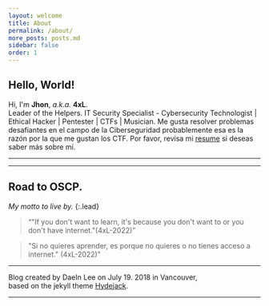 ```yaml
---
layout: welcome
title: About
permalink: /about/
more_posts: posts.md
sidebar: false
order: 1
---
```


## Hello, World!

Hi, I'm **Jhon**, *a.k.a.* **4xL**.<br>
Leader of the Helpers. IT Security Specialist - Cybersecurity Technologist | Ethical Hacker | Pentester | CTFs | Musician.
Me gusta resolver problemas desafiantes en el campo de la Ciberseguridad probablemente esa es la razón por la que me gustan los CTF.
Por favor, revisa mi [resume]  si deseas saber más sobre mí.

***

<!--posts_list-->

***

## Road to OSCP.

_My motto to live by._
{:.lead}

> “"If you don't want to learn, it's because you don't want to or you don't have internet."(4xL-2022)”

> "Si no quieres aprender, es porque no quieres o no tienes acceso a internet." (4xL-2022)"


***

Blog created by DaeIn Lee on July 19. 2018 in Vancouver,<br>
based on the jekyll theme [Hydejack].

***

<!--author-->

<!-- Links -->

[resume]: /resume/
[Hydejack]: https://hydejack.com
